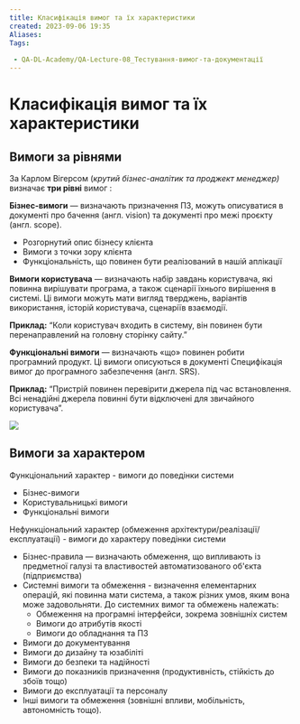 ```yaml
---
title: Класифікація вимог та їх характеристики
created: 2023-09-06 19:35
Aliases:
Tags: 
 
 - QA-DL-Academy/QA-Lecture-08_Тестування-вимог-та-документації
---
```

# **Класифікація вимог та їх характеристики**

## Вимоги за рівнями 

За Карлом Вігерсом (_крутий бізнес-аналітик та проджект менеджер)_ визначає **три рівні** вимог : 

**Бізнес-вимоги** — визначають призначення ПЗ, можуть описуватися в документі про бачення (англ. vision) та документі про межі проєкту (англ. scope).
* Розгорнутий опис бізнесу клієнта
* Вимоги з точки зору клієнта
* Функціональність, що повинен бути реалізований в нашій аплікації

**Вимоги користувача** — визначають набір завдань користувача, які повинна вирішувати програма, а також сценарії їхнього вирішення в системі. Ці вимоги можуть мати вигляд тверджень, варіантів використання, історій користувача, сценаріїв взаємодії.

**Приклад:** “Коли користувач входить в систему, він повинен бути перенаправлений на головну сторінку сайту.”

**Функціональні вимоги** — визначають «що» повинен робити програмний продукт. Ці вимоги описуються в документі Специфікація вимог до програмного забезпечення (англ. SRS).

**Приклад:** “Пристрій повинен перевірити джерела під час встановлення. Всі ненадійні  джерела повинні бути відключені для звичайного користувача”.

**![](https://lh4.googleusercontent.com/GHJjURUPrPNs5mJZTxi9CVPN-rltN6oIdAqxl4p-f4YX0d8QfIyNCsuZ4XoMvSwvR7nr_OZWl6MG1uw38P1ezRhBtC0c8cxAGy5n2Pd6iW6Mq-ar9fW9Mb6aTB6laR71EVJXZsPS5RAEU0Wpxa4wzSE)**

## Вимоги за характером 

Функціональний характер - вимоги до поведінки системи

* Бізнес-вимоги
* Користувальницькі вимоги
* Функціональні вимоги

Нефункціональний характер (обмеження архітектури/реалізації/експлуатації) - вимоги до характеру поведінки системи
* Бізнес-правила — визначають обмеження, що випливають із предметної галузі та властивостей автоматизованого об'єкта (підприємства)
* Системні вимоги та обмеження - визначення елементарних операцій, які повинна мати система, а також різних умов, яким вона може задовольняти. До системних вимог та обмежень належать:
    * Обмеження на програмні інтерфейси, зокрема зовнішніх систем
    * Вимоги до атрибутів якості
    * Вимоги до обладнання та ПЗ
* Вимоги до документування
* Вимоги до дизайну та юзабіліті
* Вимоги до безпеки та надійності
* Вимоги до показників призначення (продуктивність, стійкість до збоїв тощо)
* Вимоги до експлуатації та персоналу
* Інші вимоги та обмеження (зовнішні впливи, мобільність, автономність тощо).